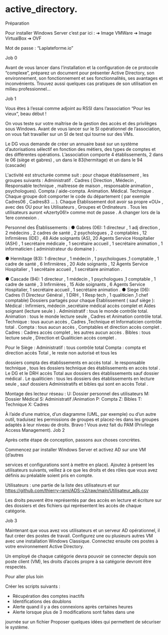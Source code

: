 # active_directory.
Préparation

Pour installer Windows Server c’est par ici :
➔ Image VMWare
➔ Image VirtualBox
➔ OVF

Mot de passe : “Laplateforme.io”

Job 0

Avant de vous lancer dans l’installation et la configuration de ce protocole
“complexe”, préparez un document pour présenter Active Directory, son
environnement, son fonctionnement et ses fonctionnalités, ses avantages et
inconvénients. Trouvez aussi quelques cas pratiques de son utilisation en
milieu professionnel...



Job 1

Vous êtes à l’essai comme adjoint au RSSI dans l’association “Pour les vieux“,
beau début !

On vous teste sur votre maîtrise de la gestion des accès et des privilèges sous
Windows. Avant de vous lancer sur le SI opérationnel de l’association, on vous
fait travailler sur un SI de test qui tourne sur des VMs.

Le DG vous demande de créer un annuaire basé sur un système
d’autorisations sélectif en fonction des métiers, des types de comptes et des
différentes opérations.
L’association comporte 4 établissements, 2 dans le 06 (siège et gabres) , un
dans le 83(hermitage) et un dans le 94 (cascade)

L'activité est structurée comme suit :
pour chaque établissement , les groupes suivants :
Administratif .
Cadres ( Direction , Médecin , Responsable technique , maîtresse de maison ,
responsable animation , psychologues).
Compta / aide-compta.
Animation.
Médical.
Technique .
Chaque groupe doit comporter le code du département ( par exemple Cadres06 ,
Cadres83 ... ).
Chaque Établissement doit avoir sa propre «OU» , avec des OU pour les Utilisateurs ,
Groupes et Ordinateurs .
Tous les utilisateurs auront «Azerty06!» comme mot de passe .
A changer lors de la 1ere connexion .



Personnel des Établissements :
● Gabres (06): 1 directeur , 1 adj direction , 2 médecins , 2 cadres de santé , 2
psychologues , 2 comptables , 12 Infirmières (IDE) , 48 Aide soignants (AS), 20 Agents
Service Hospitalier (ASH) , 1 secrétaire médicale , 1 secrétaire accueil , 1 secrétaire
animation , 1 informaticien ( administrateur du domaine ) .

● Hermitage (83): 1 directeur , 1 médecin , 1 psychologues ,1 comptable , 1 cadre
de santé , 6 Infirmières , 20 Aide soignants , 12 Agents Service Hospitalier , 1 secrétaire
accueil , 1 secrétaire animation .

● Cascade (94): 1 directeur , 1 médecin , 1 psychologues ,1 comptable , 1 cadre de
santé , 3 Infirmières , 15 Aide soignants , 6 Agents Service Hospitalier, 1 secrétaire
accueil , 1 secrétaire animation .
● Siege (06):
Cadres (1 Directeur Général , 1 DRH , 1 Resp tech , 1 qualiticien ,1 chef comptable)
Dossiers partagés pour chaque Établissement ( sauf siège ):
Médical : Infirmiers, médecin ,secrétaire médical accès complet et Aides
soignant (lecture seule ) .
Administratif : tous le monde contrôle total.
Animation : tous le monde lecture seule , Cadres et Animation contrôle total.
Technique : tous aucun accès , Cadres ,Technique et Informaticien contrôle
total .
Compta : tous aucun accès , Comptables et direction accès complet .
Cadres : Cadres accès complet , les autres aucun accès .
Bibles : tous lecture seule , Direction et Qualiticien accès complet .

Pour le Siège :
Administratif : tous contrôle total
Compta : compta et direction accès Total , le reste non autorisé et tous les



dossiers compta des établissements en accès total .
le responsable technique , tous les dossiers technique des établissements en
accès total .
Le DG et le DRH accès Total aux dossiers des établissements sauf dossier
médical .
Le qualiticien : tous les dossiers des établissements en lecture seule , sauf
dossiers Administratifs et bibles qui sont en accès Total .

Montage des lecteur réseau :
U: Dossier personnel des utilisateurs
M: Dossier Médical
S: Administratif /Animation
P: Compta
Z: Bibles
T: Technique
X: Cadres

À l’aide d’une matrice, d’un diagramme (UML, par exemple) ou d’un autre
outil, traduisez les permissions de groupes et placez-les dans les groupes
adaptés à leur niveau de droits.
Bravo ! Vous avez fait du PAM (Privilege Access Management).
Job 2

Après cette étape de conception, passons aux choses concrètes.

Commencez par installer Windows Server et activez AD sur une VM (d’autres



services et configurations sont à mettre en place).
Ajoutez à présent les utilisateurs suivants, veillez à ce que les droits et des
rôles que vous avez définis au préalable soient pris en compte.

Utilisateurs : une partie de la liste des utilisateurs et sur
https://github.com/thierry-rami/ADS-v2/raw/main/Utilisateur_ads.csv

Les droits peuvent être représentés par des accès en lecture et écriture sur
des dossiers et des fichiers qui représentent les accès de chaque catégorie.

Job 3

Maintenant que vous avez vos utilisateurs et un serveur AD opérationnel, il
faut créer des postes de travail. Configurez une ou plusieurs autres VM avec
une installation Windows Classique. Connectez ensuite ces postes à votre
environnement Active Directory.

Un employé de chaque catégorie devra pouvoir se connecter depuis son
poste client (VM), les droits d’accès propre à sa catégorie devront être
respectés.

Pour aller plus loin

Créer les scripts suivants :

- Récupération des comptes inactifs
- Identifications des doublons
- Alerte quand il y a des connexions après certaines heures
- Alerte lorsque plus de 3 modifications sont faites dans une



journée sur un fichier
Proposer quelques idées qui permettent de sécuriser le système.
